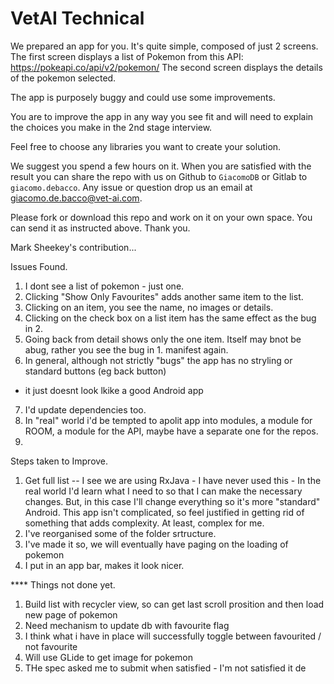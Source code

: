 # VetAI Technical

We prepared an app for you. It's quite simple, composed of just 2 screens.
The first screen displays a list of Pokemon from this API: https://pokeapi.co/api/v2/pokemon/
The second screen displays the details of the pokemon selected.

The app is purposely buggy and could use some improvements.

You are to improve the app in any way you see fit and will need to explain the choices you make in the 2nd stage interview.

Feel free to choose any libraries you want to create your solution.

We suggest you spend a few hours on it. When you are satisfied with the result you can share the repo with us on Github to `GiacomoDB` or Gitlab to `giacomo.debacco`.
Any issue or question drop us an email at giacomo.de.bacco@vet-ai.com.

Please fork or download this repo and work on it on your own space. You can send it as instructed above.
Thank you.


Mark Sheekey's contribution...

Issues Found.

1. I dont see a list of pokemon - just one.
2. Clicking "Show Only Favourites" adds another same item to the list.
3. Clicking on an item, you see the name, no images or details.
4. Clicking on the check box on a list item has the same effect as the bug in 2.
5. Going back from detail shows only the one item. Itself may bnot be abug, rather you see the bug in 1. manifest again.
6. In general, although not strictly "bugs" the app has no stryling or standard buttons (eg back button)
- it just doesnt look lkike a good Android app
7. I'd update dependencies too.
8. In "real" world i'd be tempted to apolit app into modules, a module for ROOM, a module for the API, maybe have a separate one for the repos.
9. 

Steps taken to Improve.
1. Get full list
   -- I see we are using RxJava - I have never used this - In the real world I'd learn what I need to so that I can
   make the necessary changes. But, in this case I'll change everything so it's more "standard" Android.
   This app isn't complicated, so feel justified in getting rid of something that adds complexity. At least, complex for me.
2. I've reorganised some of the folder srtructure.
3. I've made it so, we will eventually have paging on the loading of pokemon
4. I put in an app bar, makes it look nicer.

**** Things not done yet.
1. Build list with recycler view, so can get last scroll prosition and then load new page of pokemon
2. Need mechanism to update db with favourite flag
3. I think what i have in place will successfully toggle between favourited / not favourite
4. Will use GLide to get image for pokemon
5. THe spec asked me to submit when satisfied - I'm not satisfied it de
